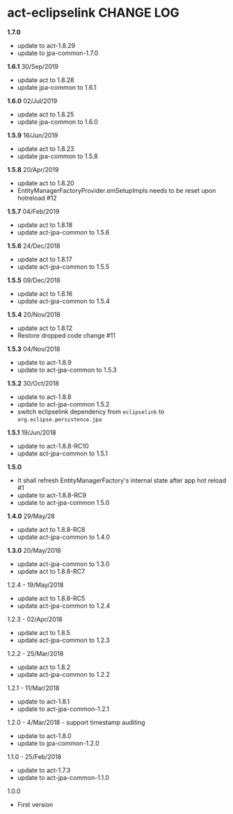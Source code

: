 # act-eclipselink CHANGE LOG

**1.7.0** 
* update to act-1.8.29
* update to jpa-common-1.7.0

**1.6.1** 30/Sep/2019
* update act to 1.8.28
* update jpa-common to 1.6.1

**1.6.0** 02/Jul/2019
* update act to 1.8.25
* update jpa-common to 1.6.0

**1.5.9** 16/Jun/2019
* update act to 1.8.23
* update jpa-common to 1.5.8

**1.5.8** 20/Apr/2019
* update act to 1.8.20
* EntityManagerFactoryProvider.emSetupImpls needs to be reset upon hotreload #12

**1.5.7** 04/Feb/2019
* update act to 1.8.18
* update act-jpa-common to 1.5.6

**1.5.6** 24/Dec/2018
* update act to 1.8.17
* update act-jpa-common to 1.5.5

**1.5.5** 09/Dec/2018
* update act to 1.8.16
* update act-jpa-common to 1.5.4

**1.5.4** 20/Nov/2018
* update act to 1.8.12
* Restore dropped code change #11

**1.5.3** 04/Nov/2018
* update to act-1.8.9
* update to act-jpa-common to 1.5.3

**1.5.2** 30/Oct/2018
* update to act-1.8.8
* update to act-jpa-common 1.5.2
* switch eclipselink dependency from `eclipselink` to `org.eclipse.persistence.jpa`

**1.5.1** 19/Jun/2018
* update to act-1.8.8-RC10
* update act-jpa-common to 1.5.1

**1.5.0**
* It shall refresh EntityManagerFactory's internal state after app hot reload #1
* update to act-1.8.8-RC9
* update to act-jpa-common 1.5.0

**1.4.0** 29/May/28
* update act to 1.8.8-RC8
* update act-jpa-common to 1.4.0

**1.3.0** 20/May/2018
* update act-jpa-common to 1.3.0
* update act to 1.8.8-RC7

1.2.4 - 19/May/2018
* update act to 1.8.8-RC5
* update act-jpa-common to 1.2.4

1.2.3 - 02/Apr/2018
* update act to 1.8.5
* update act-jpa-common to 1.2.3

1.2.2 - 25/Mar/2018
* update act to 1.8.2
* update act-jpa-common to 1.2.2

1.2.1 - 11/Mar/2018
* update to act-1.8.1
* update to act-jpa-common-1.2.1

1.2.0 - 4/Mar/2018 - support timestamp auditing

* update to act-1.8.0
* update to jpa-common-1.2.0

1.1.0 - 25/Feb/2018

* update to act-1.7.3
* update to act-jpa-common-1.1.0


1.0.0

* First version
